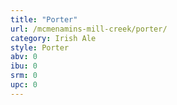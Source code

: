 ```yaml
---
title: "Porter"
url: /mcmenamins-mill-creek/porter/
category: Irish Ale
style: Porter
abv: 0
ibu: 0
srm: 0
upc: 0
---
```


